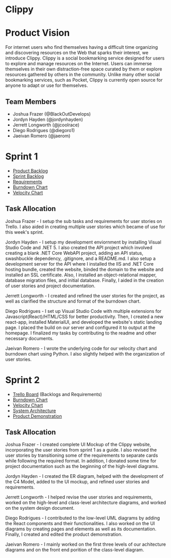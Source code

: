 # Clippy

# Product Vision

For internet users who find themselves having a difficult time organizing and discovering resources on the Web that sparks their interest, we introduce Clippy. Clippy is a social bookmarking service designed for users to explore and manage resources on the Internet. Users can immerse themselves in their own distraction-free space curated by them or explore resources gathered by others in the community. Unlike many other social bookmarking services, such as Pocket, Clippy is currently open source for anyone to adapt or use for themselves.

## Team Members

- Joshua Frazer (@BlackOutDevelops)
- Jordyn Hayden (@jordynhayden)
- Jerrett Longworth (@jcoolrace)
- Diego Rodrigues (@diegoro1)
- Jaeivan Romero (@jaerom)

# Sprint 1

- [Product Backlog](https://trello.com/b/ui7fei2w/clippy)
- [Sprint Backlog](https://trello.com/b/ui7fei2w/clippy)
- [Requirements](https://trello.com/b/ui7fei2w/clippy)
- [Burndown Chart](charts/README.md)
- [Velocity Chart](charts/README.md)

## Task Allocation

Joshua Frazer - I setup the sub tasks and requirements for user stories on Trello. I also aided in creating multiple user stories which became of use for this week's sprint.

Jordyn Hayden - I setup my development enviornment by installing Visual Studio Code and .NET 5. I also created the API project which involved creating a blank .NET Core WebAPI project, adding an API status, swashbuckle dependency, .gitignore, and a README.md. I also setup a development server for the API where I installed the IIS and .NET Core hosting bundle, created the website, binded the domain to the website and installed an SSL certificate. Also, I installed an object-relational mapper, database migration files, and initial database. Finally, I aided in the creation of user stories and project documentation.

Jerrett Longworth - I created and refined the user stories for the project, as well as clarified the structure and format of the burndown chart.

Diego Rodrigues - I set up Visual Studio Code with multiple extensions for Javascript(React)/HTML/CSS for better productivity. Then, I created a new react-app, installed MaterialUI, and developed the website's static landing page. I placed the build on our server and configured it to output at the homepage. I finalized my tasks by contributing to the readme and other necessary documents.

Jaeivan Romero - I wrote the underlying code for our velocity chart and burndown chart using Python. I also slightly helped with the organization of user stories.

# Sprint 2

- [Trello Board](https://trello.com/b/ui7fei2w/clippy) (Backlogs and Requirements)
- [Burndown Chart](charts/README.md)
- [Velocity Chart](charts/README.md)
- [System Architecture](artifacts/architecture.md)
- [Product Demonstration](https://www.youtube.com/watch?v=-NDbI9Itwfs)

## Task Allocation

Joshua Frazer - I created complete UI Mockup of the Clippy website, incorporating the user stories from sprint 1 as a guide. I also revised the user stories by transitioning some of the requirements to separate cards while following the required format. In addition, I donated some time for project documentation such as the beginning of the high-level diagrams.

Jordyn Hayden - I created the ER diagram, helped with the development of the C4 Model, added to the UI mockup, and refined user stories and requirements.

Jerrett Longworth - I helped revise the user stories and requirements, worked on the high-level and class-level architecture diagrams, and worked on the system design document.

Diego Rodrigues - I contributed to the low-level UML diagrams by adding the React components and their functionalities. I also worked on the UI diagrams by creating pages and elements as well as its documentation. Finally, I created and edited the product demonstration.

Jaeivan Romero - I mainly worked on the first three levels of our achitecture diagrams and on the front end porition of the class-level diagram.
